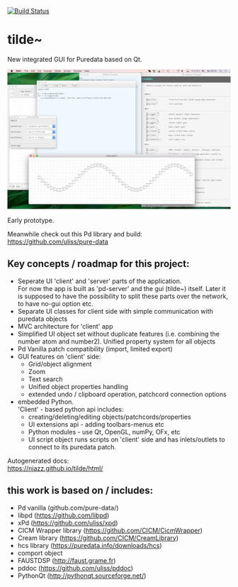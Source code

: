 [![Build Status](https://travis-ci.org/njazz/tilde.svg?branch=master)](https://travis-ci.org/njazz/tilde)

# tilde~
New integrated GUI for Puredata based on Qt.  

![screenshot](screenshot.jpg?raw=true "screenshot")
  
Early prototype.

Meanwhile check out this Pd library and build:  
https://github.com/uliss/pure-data

Key concepts / roadmap for this project:
-----------------------------

   - Seperate UI 'client' and 'server' parts of the application.  
   For now the app is built as 'pd-server' and the gui (tilde~) itself. Later it is supposed to have the possibility to split these parts over the network, to have no-gui option etc.
   - Separate UI classes for client side with simple communication with puredata objects
   - MVC architecture for 'client' app
   - Simplified UI object set without duplicate features (i.e. combining the number atom and number2). Unified property system for all objects
   - Pd Vanilla patch compatibility (import, limited export)
   - GUI features on 'client' side:
      * Grid/object alignment 
      * Zoom
      * Text search 
      * Unified object properties handling 
      * extended undo / clipboard operation, patchcord connection options
   - embedded Python.  
   'Client' - based python api includes:
      * creating/deleting/editing objects/patchcords/properties
      * UI extensions api - adding toolbars-menus etc
      * Python modules - use Qt, OpenGL, numPy, OFx, etc
      * UI script object 
      runs scripts on 'client' side and has inlets/outlets to connect to its puredata patch. 
   


Autogenerated docs:  
https://njazz.github.io/tilde/html/



this work is based on / includes:
---------------------------------  
   - Pd vanilla (github.com/pure-data/)
   - libpd (https://github.com/libpd)
   - xPd (https://github.com/uliss/xpd)
   - CICM Wrapper library (https://github.com/CICM/CicmWrapper)
   - Cream library (https://github.com/CICM/CreamLibrary)
   - hcs library (https://puredata.info/downloads/hcs)
   - comport object
   - FAUSTDSP (http://faust.grame.fr)
   - pddoc (https://github.com/uliss/pddoc)
   - PythonQt (http://pythonqt.sourceforge.net/)

